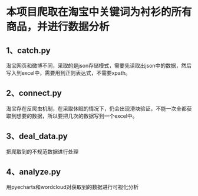 本项目爬取在淘宝中关键词为衬衫的所有商品，并进行数据分析<br>
==
1、catch.py<br>
--
淘宝网页和微博不同，采取的是json存储模式，需要先读取出json中的数据，然后写入到excel中，需要用到正则表达式，不需要xpath。<br>



2、connect.py<br>
--
淘宝存在反爬虫机制，在采取休眠的情况下，仍会出现滑块验证，不能一次全都获取到想要的数据，所以要把几次的数据写到一个excel中。<br>





3、deal_data.py<br>
--
把爬取到的不规范数据进行处理<br>




4、analyze.py<br>
--
用pyecharts和wordcloud对获取到的数据进行可视化分析<br>
